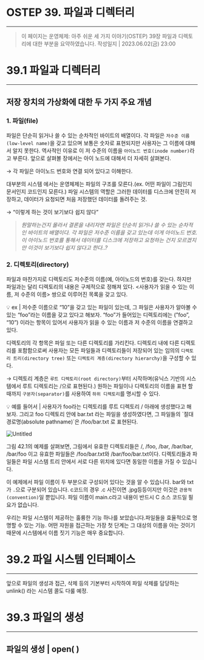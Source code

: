 # OSTEP 39. 파일과 디렉터리

---

> 이 페이지는 운영체제: 아주 쉬운 세 가지 이야기(OSTEP) 39장 파일과 디렉토리에 대한 부분을 요약하였습니다.
작성일지 | 2023.06.02(금) 23:00
> 

# 39.1 파일과 디렉터리

---

## 저장 장치의 가상화에 대한 두 가지 주요 개념

### 1. 파일(file)

파일은 단순히 읽거나 쓸 수 있는 순차적인 바이트의 배열이다. 
각 파일은 `저수준 이름(low-level name)`을 갖고 있으며 보통은 숫자로 표현되지만 사용자는 그 이름에 대해서 알지 못한다. 
역사적인 이유로 이 저 수준의 이름을 `아이노드 번호(inode number)`라고  부른다. 
앞으로 살펴볼 장에서는 아이 노드에 대해서 더 자세히 살펴본다.

→ 각 파일은 아이노드 번호와 연결 되어 있다고 이해한다.

대부분의 시스템 에서는 운영체제는 파일의 구조를 모른다.(ex. 어떤 파일이 그림인지 문서인지 코드인지 모른다.)
파일 시스템의 역할은 그러한 데이터를 디스크에 안전히 저장하고, 데이터가 요청되면 처음 저장했던 데이터를 돌려주는 것.

→ “이렇게 하는 것이 보기보다 쉽지 않다”

> *뭔말하는건지 몰라서 결론을 내리자면
파일은 단순히 읽거나 쓸 수 있는 순차적인 바이트의 배열이다. 각 파일은 저수준 이름을 갖고 있는데 이게 아이노드 번호.
이 아이노드 번호를 통해서 데이터를 디스크에 저장하고 요청하는 건지 모르겠지만 이것이 보기보다 쉽지 않다고 한다..?*
> 

### 2. 디렉토리(directory)

파일과 마찬가지로 디렉토리도 저수준의 이름(예, 아이노드의 번호)를 갖는다. 하지만 파일과는 달리 디렉토리의 내용은 구체적으로 정해져 있다. <사용자가 읽을 수 있는 이름, 저 수준의 이름> 쌍으로 이루어진 목록을 갖고 있다.

<aside>
💡 ex | 저수준 이름으로 “10”을 갖고 있는 파일이 있는데, 그 파일은 사용자가 알아볼 수 있는 “foo”라는 이름을 갖고 있다고 해보자. “foo”가 들어있는 디렉토리에는 (”foo”, “10”) 이라는 항목이 있어서 사용자가 읽을 수 있는 이름과 저 수준의 이름을 연결하고 있다.

</aside>

디렉토리의 각 항목은 파일 또는 다른 디렉토리를 가리킨다. 디렉토리 내에 다른 디렉토리를 포함함으로써 사용자는 모든 파일들과 디렉토리들이 저장되어 있는 임의의 `디렉토리 트리(directory tree)` 또는 `디렉토리 계층(directory hierarchy)`을 구성할 수 있다.

→ 디렉토리 계층은 `루트 디렉토리(root directory)`부터 시작하며(유닉스 기반의 시스템에서 루트 디렉토리는 /으로 표현된다.) 원하는 파일이나 디렉토리의 이름을 표현 할 때까지 `구분자(separator)`를 사용하여 `하위 디렉토리`를 명시할 수 있다. 

<aside>
💡 예를 들어서 | 사용자가 foo라는 디렉토리를 루트 디렉토리 / 아래에 생성했다고 해 보자. 그리고 foo 디렉토리 안에 bar.txt 라는 파일을 생성하였다면, 그 파일들의 `절대 경로명(absolute pathname)`은 /foo/bar.txt 로 표현된다.

</aside>

![Untitled](OSTEP%2039%20%E1%84%91%E1%85%A1%E1%84%8B%E1%85%B5%E1%86%AF%E1%84%80%E1%85%AA%20%E1%84%83%E1%85%B5%E1%84%85%E1%85%A6%E1%86%A8%E1%84%90%E1%85%A5%E1%84%85%E1%85%B5%20dc526758f0f148c88ef2005e6772d5e9/Untitled.png)

그림 42.1의 예제를 살펴보면, 그림에서 유효한 디렉토리들은 /, /foo, /bar, /bar/bar, /bar/foo 이고 유효한 파일들은 /foo/bar.txt와 /bar/foo/bar.txt이다. 디렉토리들과 파일들은 파일 시스템 트리 안에서 서로 다른 위치에 있다면 동일한 이름을 가질 수 있습니다.

이 예제에서 파일 이름이 두 부분으로 구성되어 있다는 것을 알 수 있습니다. bar와 txt가 `.`으로 구분되어 있습니다. c코드의 경우 .c 사진이면 .jpg등등이지만 이것은 `관용적(convention)`일 뿐입니다. 파일 이름이 main.c라고 내용이 반드시 C 소스 코드일 필요가 없습니다.

우리는 파일 시스템이 제공하는 훌륭한 기능 하나를 보았습니다.파일들을 효율적으로 명명할 수 있는 기능. 어떤 자원을 접근하는 가장 첫 단계는 그 대상의 이름을 아는 것이기 때문에 시스템에서 이름 짓기 기능은 매우 중요합니다.

# 39.2 파일 시스템 인터페이스

---

앞으로 파일의 생성과 접근, 삭제 등의 기본부터 시작하여 파일 삭제를 담당하는 unlink() 라는 시스템 콜도 다룰 예정.

# 39.3 파일의 생성

---

## 파일의 생성 | open( )